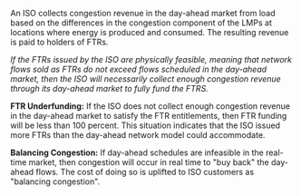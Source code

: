An ISO collects congestion revenue in the day-ahead market from load based on the differences in the congestion component of the LMPs at locations where energy is produced and consumed. The resulting revenue is paid to holders of FTRs.

*If the FTRs issued by the ISO are physically feasible, meaning that network flows sold as FTRs do not exceed flows scheduled in the day-ahead market, then the ISO will necessarily collect enough congestion revenue through its day-ahead market to fully fund the FTRS.*

**FTR Underfunding:** If the ISO does not collect enough congestion revenue in the day-ahead market to satisfy the FTR entitlements, then FTR funding will be less than 100 percent. This situation indicates that the ISO issued more FTRs than the day-ahead network model could accommodate.

**Balancing Congestion:** If day-ahead schedules are infeasible in the real-time market, then congestion will occur in real time to "buy back" the day-ahead flows. The cost of doing so is uplifted to ISO customers as "balancing congestion".